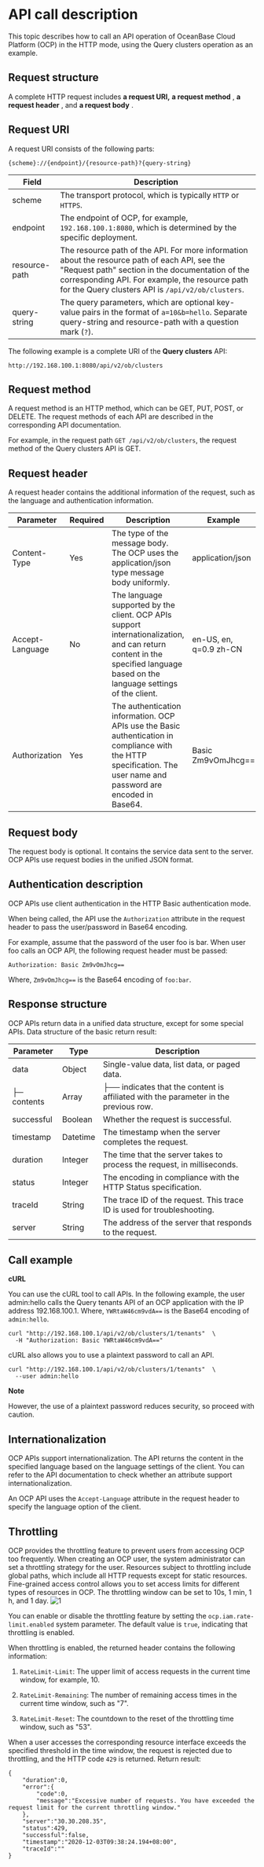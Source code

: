 API call description 
=========================================

This topic describes how to call an API operation of OceanBase Cloud Platform (OCP) in the HTTP mode, using the Query clusters operation as an example. 

**Request structure** 
------------------------------------------

A complete HTTP request includes **a request URI,** **a request method** , **a request header** , and **a request body** .

**Request URI** 
------------------------------------

A request URI consists of the following parts:

```code
{scheme}://{endpoint}/{resource-path}?{query-string}
```



|     Field     |                                                                                                                        Description                                                                                                                        |
|---------------|-----------------------------------------------------------------------------------------------------------------------------------------------------------------------------------------------------------------------------------------------------------|
| scheme        | The transport protocol, which is typically `HTTP` or `HTTPS`.                                                                                                                                                                                             |
| endpoint      | The endpoint of OCP, for example, `192.168.100.1:8080`, which is determined by the specific deployment.                                                                                                                                                   |
| resource-path | The resource path of the API. For more information about the resource path of each API, see the "Request path" section in the documentation of the corresponding API. For example, the resource path for the Query clusters API is `/api/v2/ob/clusters`. |
| query-string  | The query parameters, which are optional key-value pairs in the format of `a=10&b=hello`. Separate query-string and resource-path with a question mark (`?`).                                                                                             |



The following example is a complete URI of the **Query clusters** API:

```code
http://192.168.100.1:8080/api/v2/ob/clusters
```



**Request method** 
---------------------------------------

A request method is an HTTP method, which can be GET, PUT, POST, or DELETE. The request methods of each API are described in the corresponding API documentation. 

For example, in the request path `GET /api/v2/ob/clusters`, the request method of the Query clusters API is GET.

**Request header** 
---------------------------------------

A request header contains the additional information of the request, such as the language and authentication information. 


|    Parameter    | Required |                                                                                 Description                                                                                 |                Example                 |
|-----------------|----------|-----------------------------------------------------------------------------------------------------------------------------------------------------------------------------|----------------------------------------|
| Content-Type    | Yes      | The type of the message body. The OCP uses the application/json type message body uniformly.                                                                                | application/json                       |
| Accept-Language | No       | The language supported by the client. OCP APIs support internationalization, and can return content in the specified language based on the language settings of the client. | en-US, en, q=0.9 zh-CN |
| Authorization   | Yes      | The authentication information. OCP APIs use the Basic authentication in compliance with the HTTP specification. The user name and password are encoded in Base64.          | Basic Zm9vOmJhcg==                     |



**Request body** 
-------------------------------------

The request body is optional. It contains the service data sent to the server. OCP APIs use request bodies in the unified JSON format.

**Authentication description** 
---------------------------------------------------

OCP APIs use client authentication in the HTTP Basic authentication mode. 

When being called, the API use the `Authorization` attribute in the request header to pass the user/password in Base64 encoding. 

For example, assume that the password of the user foo is bar. When user foo calls an OCP API, the following request header must be passed:

```code
Authorization: Basic Zm9vOmJhcg==
```



Where, `Zm9vOmJhcg==` is the Base64 encoding of `foo:bar`.

**Response structure** 
-------------------------------------------

OCP APIs return data in a unified data structure, except for some special APIs. Data structure of the basic return result:


|  Parameter  |   Type   |                                     Description                                      |
|-------------|----------|--------------------------------------------------------------------------------------|
| data        | Object   | Single-value data, list data, or paged data.                                         |
| ├─ contents | Array    | ├── indicates that the content is affiliated with the parameter in the previous row. |
| successful  | Boolean  | Whether the request is successful.                                                   |
| timestamp   | Datetime | The timestamp when the server completes the request.                                 |
| duration    | Integer  | The time that the server takes to process the request, in milliseconds.              |
| status      | Integer  | The encoding in compliance with the HTTP Status specification.                       |
| traceId     | String   | The trace ID of the request. This trace ID is used for troubleshooting.              |
| server      | String   | The address of the server that responds to the request.                              |



**Call example** 
-------------------------------------

**cURL** 

You can use the cURL tool to call APIs. In the following example, the user admin:hello calls the Query tenants API of an OCP application with the IP address 192.168.100.1. Where, `YWRtaW46cm9vdA==` is the Base64 encoding of `admin:hello`. 

```code
curl "http://192.168.100.1/api/v2/ob/clusters/1/tenants"  \
  -H "Authorization: Basic YWRtaW46cm9vdA=="
```



cURL also allows you to use a plaintext password to call an API. 

```code
curl "http://192.168.100.1/api/v2/ob/clusters/1/tenants"  \
  --user admin:hello
```


**Note**



However, the use of a plaintext password reduces security, so proceed with caution.

**Internationalization** 
---------------------------------------------

OCP APIs support internationalization. The API returns the content in the specified language based on the language settings of the client. You can refer to the API documentation to check whether an attribute support internationalization. 

An OCP API uses the `Accept-Language` attribute in the request header to specify the language option of the client.

**Throttling** 
-----------------------------------

OCP provides the throttling feature to prevent users from accessing OCP too frequently. When creating an OCP user, the system administrator can set a throttling strategy for the user. Resources subject to throttling include global paths, which include all HTTP requests except for static resources. Fine-grained access control allows you to set access limits for different types of resources in OCP. The throttling window can be set to 10s, 1 min, 1 h, and 1 day. ![1](https://help-static-aliyun-doc.aliyuncs.com/assets/img/en-US/9024306461/p383390.png)

You can enable or disable the throttling feature by setting the `ocp.iam.rate-limit.enabled` system parameter. The default value is `true`, indicating that throttling is enabled. 

When throttling is enabled, the returned header contains the following information:

1. `RateLimit-Limit`: The upper limit of access requests in the current time window, for example, 10.

   

2. `RateLimit-Remaining`: The number of remaining access times in the current time window, such as "7".

   

3. `RateLimit-Reset`: The countdown to the reset of the throttling time window, such as "53".

   




When a user accesses the corresponding resource interface exceeds the specified threshold in the time window, the request is rejected due to throttling, and the HTTP code `429` is returned. Return result:

```code
{
    "duration":0,
    "error":{
        "code":0,
        "message":"Excessive number of requests. You have exceeded the request limit for the current throttling window."
    },
    "server":"30.30.208.35",
    "status":429,
    "successful":false,
    "timestamp":"2020-12-03T09:38:24.194+08:00",
    "traceId":""
}
```


